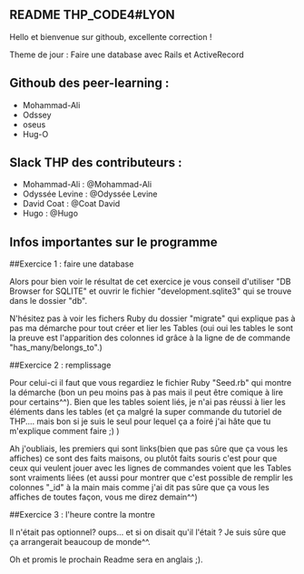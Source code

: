 ## README THP_CODE4#LYON

Hello et bienvenue sur githoub, excellente correction !

Theme de jour : Faire une database avec Rails et ActiveRecord



## Githoub des peer-learning :

* Mohammad-Ali
* Odssey
* oseus
* Hug-O

## Slack THP des contributeurs :

* Mohammad-Ali : @Mohammad-Ali
* Odyssée Levine : @Odyssée Levine
* David Coat : @Coat David
* Hugo : @Hugo


## Infos importantes sur le programme

##Exercice 1 : faire une database

Alors pour bien voir le résultat de cet exercice je vous conseil d'utiliser "DB Browser for SQLITE" et ouvrir le fichier "development.sqlite3" qui se trouve dans le dossier "db".

N'hésitez pas à voir les fichers Ruby du dossier "migrate" qui explique pas à pas ma démarche pour tout créer et lier les Tables (oui oui les tables le sont la preuve est l'apparition des colonnes id grâce à la ligne de de commande "has_many/belongs_to".)

##Exercice 2 : remplissage

Pour celui-ci il faut que vous regardiez le fichier Ruby "Seed.rb" qui montre la démarche (bon un peu moins pas à pas mais il peut être comique à lire pour certains^^).
Bien que les tables soient liés, je n'ai pas réussi à lier les éléments dans les tables (et ça malgré la super commande du tutoriel de THP.... mais bon si je suis le seul pour lequel ça a foiré j'ai hâte que tu m'explique comment faire ;) )

Ah j'oubliais, les premiers qui sont links(bien que pas sûre que ça vous les affiches) ce sont des faits maisons, ou plutôt faits souris c'est pour que ceux qui veulent jouer avec les lignes de commandes voient que les Tables sont vraiments liées (et aussi pour montrer que c'est possible de remplir les colonnes "_id" à la main mais comme j'ai dit pas sûre que ça vous les affiches de toutes façon, vous me direz demain^^)

##Exercice 3 : l'heure contre la montre

Il n'était pas optionnel? oups... et si on disait qu'il l'était ? Je suis sûre que ça arrangerait beaucoup de monde^^. 

Oh et promis le prochain Readme sera en anglais ;).
